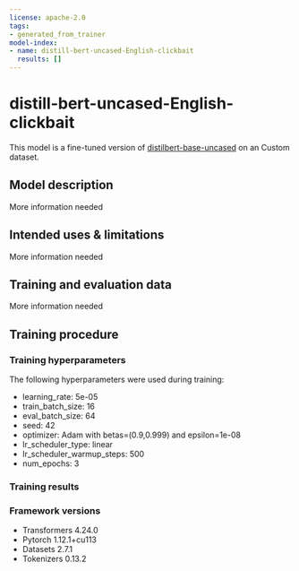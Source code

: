 ```yaml
---
license: apache-2.0
tags:
- generated_from_trainer
model-index:
- name: distill-bert-uncased-English-clickbait
  results: []
---
```


<!-- This model card has been generated automatically according to the information the Trainer had access to. You
should probably proofread and complete it, then remove this comment. -->

# distill-bert-uncased-English-clickbait

This model is a fine-tuned version of [distilbert-base-uncased](https://huggingface.co/distilbert-base-uncased) on an Custom dataset.

## Model description

More information needed

## Intended uses & limitations

More information needed

## Training and evaluation data

More information needed

## Training procedure

### Training hyperparameters

The following hyperparameters were used during training:
- learning_rate: 5e-05
- train_batch_size: 16
- eval_batch_size: 64
- seed: 42
- optimizer: Adam with betas=(0.9,0.999) and epsilon=1e-08
- lr_scheduler_type: linear
- lr_scheduler_warmup_steps: 500
- num_epochs: 3

### Training results



### Framework versions

- Transformers 4.24.0
- Pytorch 1.12.1+cu113
- Datasets 2.7.1
- Tokenizers 0.13.2
